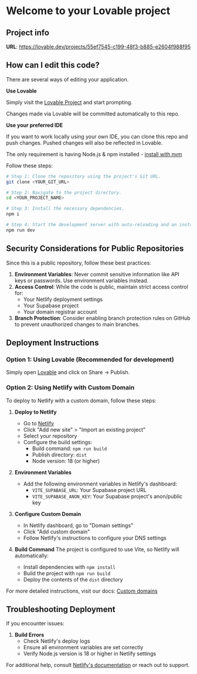 # Welcome to your Lovable project

## Project info

**URL**: https://lovable.dev/projects/55ef7545-c199-48f3-b885-e2604f988f95

## How can I edit this code?

There are several ways of editing your application.

**Use Lovable**

Simply visit the [Lovable Project](https://lovable.dev/projects/55ef7545-c199-48f3-b885-e2604f988f95) and start prompting.

Changes made via Lovable will be committed automatically to this repo.

**Use your preferred IDE**

If you want to work locally using your own IDE, you can clone this repo and push changes. Pushed changes will also be reflected in Lovable.

The only requirement is having Node.js & npm installed - [install with nvm](https://github.com/nvm-sh/nvm#installing-and-updating)

Follow these steps:

```sh
# Step 1: Clone the repository using the project's Git URL.
git clone <YOUR_GIT_URL>

# Step 2: Navigate to the project directory.
cd <YOUR_PROJECT_NAME>

# Step 3: Install the necessary dependencies.
npm i

# Step 4: Start the development server with auto-reloading and an instant preview.
npm run dev
```

## Security Considerations for Public Repositories

Since this is a public repository, follow these best practices:

1. **Environment Variables**: Never commit sensitive information like API keys or passwords. Use environment variables instead.
2. **Access Control**: While the code is public, maintain strict access control for:
   - Your Netlify deployment settings
   - Your Supabase project
   - Your domain registrar account
3. **Branch Protection**: Consider enabling branch protection rules on GitHub to prevent unauthorized changes to main branches.

## Deployment Instructions

### Option 1: Using Lovable (Recommended for development)

Simply open [Lovable](https://lovable.dev/projects/55ef7545-c199-48f3-b885-e2604f988f95) and click on Share -> Publish.

### Option 2: Using Netlify with Custom Domain

To deploy to Netlify with a custom domain, follow these steps:

1. **Deploy to Netlify**
   - Go to [Netlify](https://app.netlify.com)
   - Click "Add new site" > "Import an existing project"
   - Select your repository
   - Configure the build settings:
     - Build command: `npm run build`
     - Publish directory: `dist`
     - Node version: 18 (or higher)

2. **Environment Variables**
   - Add the following environment variables in Netlify's dashboard:
     - `VITE_SUPABASE_URL`: Your Supabase project URL
     - `VITE_SUPABASE_ANON_KEY`: Your Supabase project's anon/public key

3. **Configure Custom Domain**
   - In Netlify dashboard, go to "Domain settings"
   - Click "Add custom domain"
   - Follow Netlify's instructions to configure your DNS settings

4. **Build Command**
   The project is configured to use Vite, so Netlify will automatically:
   - Install dependencies with `npm install`
   - Build the project with `npm run build`
   - Deploy the contents of the `dist` directory

For more detailed instructions, visit our docs: [Custom domains](https://docs.lovable.dev/tips-tricks/custom-domain/)

## Troubleshooting Deployment

If you encounter issues:

1. **Build Errors**
   - Check Netlify's deploy logs
   - Ensure all environment variables are set correctly
   - Verify Node.js version is 18 or higher in Netlify settings

For additional help, consult [Netlify's documentation](https://docs.netlify.com/) or reach out to support.